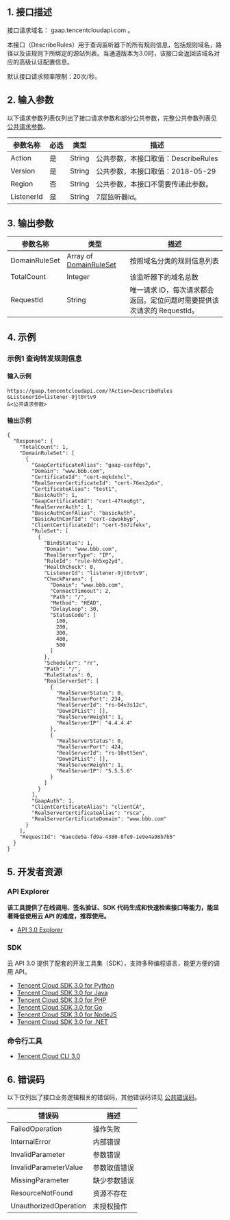 ## 1. 接口描述

接口请求域名： gaap.tencentcloudapi.com 。

本接口（DescribeRules）用于查询监听器下的所有规则信息，包括规则域名，路径以及该规则下所绑定的源站列表。当通道版本为3.0时，该接口会返回该域名对应的高级认证配置信息。

默认接口请求频率限制：20次/秒。

## 2. 输入参数

以下请求参数列表仅列出了接口请求参数和部分公共参数，完整公共参数列表见 [公共请求参数](/document/api/608/36935)。

| 参数名称 | 必选 | 类型 | 描述 |
|---------|---------|---------|---------|
| Action | 是 | String | 公共参数，本接口取值：DescribeRules |
| Version | 是 | String | 公共参数，本接口取值：2018-05-29 |
| Region | 否 | String | 公共参数，本接口不需要传递此参数。 |
| ListenerId | 是 | String | 7层监听器Id。 |

## 3. 输出参数

| 参数名称 | 类型 | 描述 |
|---------|---------|---------|
| DomainRuleSet | Array of [DomainRuleSet](/document/api/608/37023#DomainRuleSet) | 按照域名分类的规则信息列表|
| TotalCount | Integer | 该监听器下的域名总数|
| RequestId | String | 唯一请求 ID，每次请求都会返回。定位问题时需要提供该次请求的 RequestId。|

## 4. 示例

### 示例1 查询转发规则信息

#### 输入示例

```
https://gaap.tencentcloudapi.com/?Action=DescribeRules
&ListenerId=listener-9jt0rtv9
&<公共请求参数>
```

#### 输出示例

```
{
  "Response": {
    "TotalCount": 1,
    "DomainRuleSet": [
      {
        "GaapCertificateAlias": "gaap-casfdgs",
        "Domain": "www.bbb.com",
        "CertificateId": "cert-mqkdxhcl",
        "RealServerCertificateId": "cert-76es2p6n",
        "CertificateAlias": "test1",
        "BasicAuth": 1,
        "GaapCertificateId": "cert-47teq6gt",
        "RealServerAuth": 1,
        "BasicAuthConfAlias": "basicAuth",
        "BasicAuthConfId": "cert-cqwokbyp",
        "ClientCertificateId": "cert-5n7ifekx",
        "RuleSet": [
          {
            "BindStatus": 1,
            "Domain": "www.bbb.com",
            "RealServerType": "IP",
            "RuleId": "rule-hh5xg2yd",
            "HealthCheck": 0,
            "ListenerId": "listener-9jt0rtv9",
            "CheckParams": {
              "Domain": "www.bbb.com",
              "ConnectTimeout": 2,
              "Path": "/",
              "Method": "HEAD",
              "DelayLoop": 30,
              "StatusCode": [
                100,
                200,
                300,
                400,
                500
              ]
            },
            "Scheduler": "rr",
            "Path": "/",
            "RuleStatus": 0,
            "RealServerSet": [
              {
                "RealServerStatus": 0,
                "RealServerPort": 234,
                "RealServerId": "rs-04v3s12c",
                "DownIPList": [],
                "RealServerWeight": 1,
                "RealServerIP": "4.4.4.4"
              },
              {
                "RealServerStatus": 0,
                "RealServerPort": 424,
                "RealServerId": "rs-10vtt5en",
                "DownIPList": [],
                "RealServerWeight": 1,
                "RealServerIP": "5.5.5.6"
              }
            ]
          }
        ],
        "GaapAuth": 1,
        "ClientCertificateAlias": "clientCA",
        "RealServerCertificateAlias": "rsca",
        "RealServerCertificateDomain": "www.bbb.com"
      }
    ],
    "RequestId": "6aecde5a-fd9a-4380-8fe9-1e9e4a98b7b5"
  }
}
```


## 5. 开发者资源

### API Explorer

**该工具提供了在线调用、签名验证、SDK 代码生成和快速检索接口等能力，能显著降低使用云 API 的难度，推荐使用。**

* [API 3.0 Explorer](https://console.cloud.tencent.com/api/explorer?Product=gaap&Version=2018-05-29&Action=DescribeRules)

### SDK

云 API 3.0 提供了配套的开发工具集（SDK），支持多种编程语言，能更方便的调用 API。

* [Tencent Cloud SDK 3.0 for Python](https://github.com/TencentCloud/tencentcloud-sdk-python)
* [Tencent Cloud SDK 3.0 for Java](https://github.com/TencentCloud/tencentcloud-sdk-java)
* [Tencent Cloud SDK 3.0 for PHP](https://github.com/TencentCloud/tencentcloud-sdk-php)
* [Tencent Cloud SDK 3.0 for Go](https://github.com/TencentCloud/tencentcloud-sdk-go)
* [Tencent Cloud SDK 3.0 for NodeJS](https://github.com/TencentCloud/tencentcloud-sdk-nodejs)
* [Tencent Cloud SDK 3.0 for .NET](https://github.com/TencentCloud/tencentcloud-sdk-dotnet)

### 命令行工具

* [Tencent Cloud CLI 3.0](https://cloud.tencent.com/document/product/440/6176)

## 6. 错误码

以下仅列出了接口业务逻辑相关的错误码，其他错误码详见 [公共错误码](/document/api/608/36938#.E5.85.AC.E5.85.B1.E9.94.99.E8.AF.AF.E7.A0.81)。

| 错误码 | 描述 |
|---------|---------|
| FailedOperation | 操作失败 |
| InternalError | 内部错误 |
| InvalidParameter | 参数错误 |
| InvalidParameterValue | 参数取值错误 |
| MissingParameter | 缺少参数错误 |
| ResourceNotFound | 资源不存在 |
| UnauthorizedOperation | 未授权操作 |
